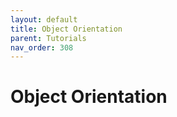 ```yaml
---
layout: default
title: Object Orientation
parent: Tutorials
nav_order: 308
---
```



# Object Orientation




